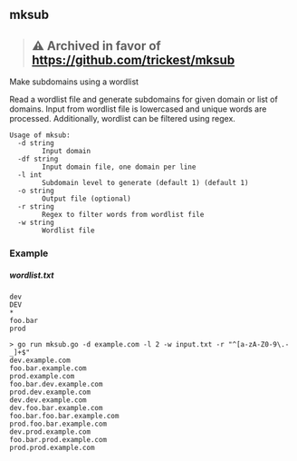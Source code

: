 mksub
-----
> ## ⚠️ Archived in favor of https://github.com/trickest/mksub
Make subdomains using a wordlist




Read a wordlist file and generate subdomains for given domain or list of domains.
Input from wordlist file is lowercased and unique words are processed. Additionally, wordlist can be
filtered using regex. 

```
Usage of mksub:
  -d string
    	Input domain
  -df string
    	Input domain file, one domain per line
  -l int
    	Subdomain level to generate (default 1) (default 1)
  -o string
    	Output file (optional)
  -r string
    	Regex to filter words from wordlist file
  -w string
    	Wordlist file
```

### Example

##### wordlist.txt
```
dev
DEV
*
foo.bar
prod
```
```shell script
> go run mksub.go -d example.com -l 2 -w input.txt -r "^[a-zA-Z0-9\.-_]+$"
dev.example.com
foo.bar.example.com
prod.example.com
foo.bar.dev.example.com
prod.dev.example.com
dev.dev.example.com
dev.foo.bar.example.com
foo.bar.foo.bar.example.com
prod.foo.bar.example.com
dev.prod.example.com
foo.bar.prod.example.com
prod.prod.example.com

```
